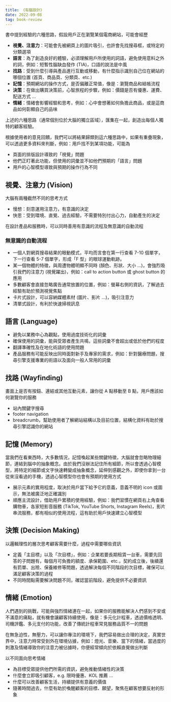 ```yaml
---
title: 《有腦設計》
date: 2022-09-08
tag: book-review
---
```


書中提到經驗的六種思路，假設用戶正在瀏覽某個電商網站，可能會經歷

- **視覺、注意力**：可能會先被網頁上的圖片吸引，也許會先找搜尋框，或特定的分類選項
- **語言**：為了創造良好的體驗，必須理解用戶所使用的詞語，避免使用意料之外的詞，例如：短暫性腦缺血發作 (TIA)，口語的說法是中風
- **找路**：受到什麼引導與產品進行互動或移動，有什麼指示識別自己位在網站的哪個位置 (首頁、商品頁、分類頁、etc.)
- **記憶**：預期網站的操作方式，是否偏離正常值，像是：瀏覽商品和結帳流程
- **決策**：在做出購買決策前，心智旅程的步驟，例如：價錢是否有優惠、運費、配送方式 ...
- **情緒**：情緒會影響經驗和思考，例如：心中會想著如何負擔此商品，或是這商品如何彰顯自己的品味

上述的六種思路（通常個別位於大腦的獨立區域），匯集在一起，創造出每個人獨特的顧客經驗。

根據使用者的意見回饋，我們可以將結果歸類到這六種思路中，如果有重疊現象，可以透過更多資料來判斷，例如：用戶找不到某項功能，可能為

- 頁面的排版設計導致的「視覺」問題
- 他們正盯著此功能，但使用的詞彙並不如他們預期的「語言」問題
- 用戶的心智模型導致與預期的操作行為不同

## 視覺、注意力 (Vision)

大腦有兩種截然不同的思考方式

- 慢想：刻意運用注意力，有意識的決定
- 快思：受到環境、直覺、過去經驗，不需要特別付出心力，自動產生的決定

在設計產品和服務時，可以同時善用有意識的流程及無意識的自動流程

### 無意識的自動流程

- 一個人對網頁搜尋結果的眼動模式，平均而言會在第一行查看 7-10 個單字，下一行查看 5-7 個單字，形成「F 型」的眼球運動軌跡。
- 某一個物體的特徵，與周遭物體明顯不同時 (顏色、形狀、大小 ...)，會強烈吸引我們的注意力 (視覺躍出)，例如：call to action button 或 ghost button 的應用
- 多數顧客會直接忽略廣告通常放置的位置，例如：螢幕右側的資訊，了解過去經驗有助於預測視覺焦點
- 卡片式設計，可以容納媒體素材 (圖片、影片 ...)，吸引注意力
- 清單式設計，有利於快速掃視訊息

## 語言 (Language)

- 避免以業務中心為觀點，使用過度技術化的詞彙
- 確保使用的詞彙，能與受眾者產生共鳴，這些詞彙不會超出或低於他們的程度
- 翻譯準確性及在地化術語的使用問題
- 產品服務有可能反映出同時面對新手及專家的需求，例如：針對醫療問題，搜尋引擎支援專業的術語以及面向一般人常用的詞彙

## 找路 (Wayfinding)

畫面上是否有按鈕、連結或其他互動元素，讓你從 A 點移動至 B 點，用戶應該如何瀏覽你的服務

- 站內關鍵字搜尋
- footer navigation
- breadcrumb，幫助使用者了解網站結構以及目前位置，結構化資料有助於搜尋引擎認識你的網站

## 記憶 (Memory)

當我們在看東西時，大多數情況，記憶喚起某些關鍵特徵，大腦就會忽略物理細節，連結到腦中的抽象概念。由於我們沒辦法記住所有細節，所以會透過心智模型，將特定的細節或文字快速轉變成抽象概念，延伸到感觀之外，即使你拿到一台從來沒看過的手機，透過心智模型你也會有預期的使用方式

- 展示元素的實用程度，取決於用戶當下給予它的意義，意義不明的 icon 或圖示，無法被廣泛地正確識別
- 順應主流設計，借助用戶累積的使用經驗，例如：我們習慣在網頁右上角查看購物車，各家短影音服務 (TikTok, YouTube Shorts, Instagram Reels)，影片串流服務，都有相似的使用流程，這有助於用戶快速建立心智模型

## 決策 (Decision Making)

以邏輯理性的層次思考顧客需要什麼，過程中需要哪些資訊

- 定義「主目標」以及「次目標」，例如：企業若要長期租賃一台車，需要先回答的子問題有，每個月可負擔的額度、承保範圍、etc.，契約成立後，後續還有罰單、出險、保養維修等問題，透過解決每個不同階段的次目標，確保可以滿足顧客決策的過程
- 不同時間點需要解決問題不同，確認當前階段，避免提供不必要資訊

## 情緒 (Emotion)

人們遇到的挑戰，可能與強烈情緒連在一起，如果你的服務能解決人們感到不安或不滿意的痛點，就有機會讓顧客持續使用，像是：多元化計程車，透過價格透明、司機評鑑、多元支付的功能，改善了傳統計程車常見服務品質不一的問題

在無急迫性，無壓力，可以讓你專注的環境下，我們容易做出合理的決定，真實世界中，注意力時常受到外在環境佔據，例如：燈光、音樂、當下的情緒，當過度的刺激及情緒導致你的注意力被佔據時，你便經常傾向於依賴直覺做出判斷

以不同面向思考情緒

- 為目標受眾提供他們所需的資訊，避免推動情緒性的決策
- 什麼會立即吸引顧客，e.g. 限時優惠、KOL 推薦 ...
- 什麼可以改善顧客生活，持續提供有意義的價值
- 隨著時間過去，什麼有助於喚醒顧客的目標、願望，聚焦在顧客想要反射的形象
